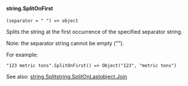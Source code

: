 #### string.SplitOnFirst

``` suneido
(separator = " ") => object
```

Splits the string at the first occurrence of the specified separator string.

Note: the separator string cannot be empty ("").

For example:

``` suneido
"123 metric tons".SplitOnFirst() => Object("123", "metric tons")
```

See also:
[string.Split](<string.Split>)[string.SplitOnLast](<string.SplitOnLast>)[object.Join](<../Object/object.Join.md>)